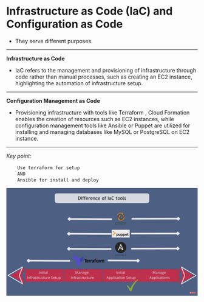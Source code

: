 # Infrastructure as Code (IaC) and Configuration  as Code
- They serve different purposes.


---

**Infrastructure as Code**
 - IaC refers to the management and provisioning of infrastructure through code rather than manual processes, such as creating an EC2 instance, highlighting the automation of infrastructure setup.

---

**Configuration Management as Code**
- Provisioning infrastructure with tools like Terraform , Cloud Formation enables the creation of resources such as EC2 instances, while configuration management tools like Ansible or Puppet are utilized for installing and managing databases like MySQL or PostgreSQL on EC2 instance. 

---


*Key point:*
     
        Use terraform for setup 
        AND
        Ansible for install and deploy 



![terraform](/terraform/images/iac-vs-cac.png)
